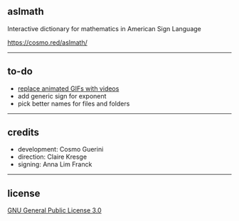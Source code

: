 ## aslmath

Interactive dictionary for mathematics in American Sign Language

https://cosmo.red/aslmath/

---

## to-do
* [replace animated GIFs with videos](https://developers.google.com/web/fundamentals/performance/optimizing-content-efficiency/replace-animated-gifs-with-video/)
* add generic sign for exponent
* pick better names for files and folders

---

## credits
* development: Cosmo Guerini
* direction: Claire Kresge
* signing: Anna Lim Franck

---

## license

[GNU General Public License 3.0](LICENSE)
